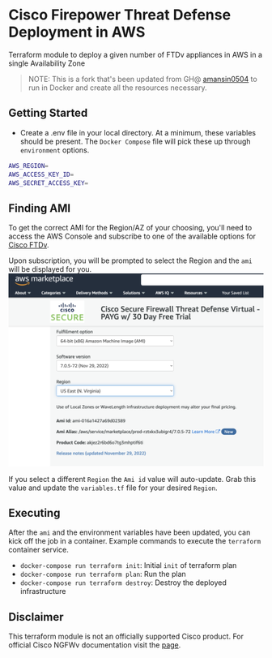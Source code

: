 # Cisco Firepower Threat Defense Deployment in AWS

Terraform module to deploy a given number of FTDv appliances in AWS in a single Availability Zone

> NOTE: This is a fork that's been updated from GH@ [amansin0504](https://github.com/amansin0504/aws-singleazftd-terraform) to run in Docker and create all the resources necessary.

## Getting Started

- Create a .env file in your local directory. At a minimum, these variables should be present. The `Docker Compose` file will pick these up through `environment` options.

```bash
AWS_REGION=
AWS_ACCESS_KEY_ID=
AWS_SECRET_ACCESS_KEY=
```

## Finding AMI

To get the correct AMI for the Region/AZ of your choosing, you'll need to access the AWS Console and subscribe to one of the available options for [Cisco FTDv](https://aws.amazon.com/marketplace/search/results?searchTerms=Cisco+FTDv).

Upon subscription, you will be prompted to select the Region and the `ami` will be displayed for you. ![AMI](docs/images/ftdv-ami.png)

If you select a different `Region` the `Ami id` value will auto-update. Grab this value and update the `variables.tf` file for your desired `Region`.

## Executing

After the `ami` and the environment variables have been updated, you can kick off the job in a container. Example commands to execute the `terraform` container service.

- `docker-compose run terraform init`: Initial `init` of terraform plan
- `docker-compose run terraform plan`: Run the plan
- `docker-compose run terraform destroy`: Destroy the deployed infrastructure

## Disclaimer

This terraform module is not an officially supported Cisco product. For official Cisco NGFWv documentation visit the [page](https://www.cisco.com/c/en/us/td/docs/security/firepower/quick_start/aws/ftdv-aws-gsg.html).
